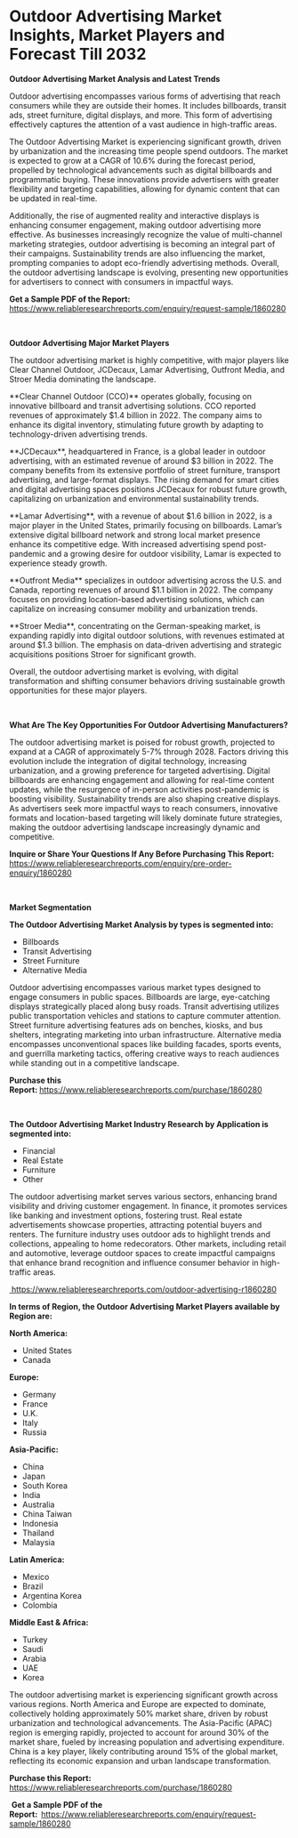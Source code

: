 <p><h1>Outdoor Advertising Market Insights, Market Players and Forecast Till 2032</h1></p><p><strong>Outdoor Advertising Market Analysis and Latest Trends</strong></p>
<p><p>Outdoor advertising encompasses various forms of advertising that reach consumers while they are outside their homes. It includes billboards, transit ads, street furniture, digital displays, and more. This form of advertising effectively captures the attention of a vast audience in high-traffic areas.</p><p>The Outdoor Advertising Market is experiencing significant growth, driven by urbanization and the increasing time people spend outdoors. The market is expected to grow at a CAGR of 10.6% during the forecast period, propelled by technological advancements such as digital billboards and programmatic buying. These innovations provide advertisers with greater flexibility and targeting capabilities, allowing for dynamic content that can be updated in real-time.</p><p>Additionally, the rise of augmented reality and interactive displays is enhancing consumer engagement, making outdoor advertising more effective. As businesses increasingly recognize the value of multi-channel marketing strategies, outdoor advertising is becoming an integral part of their campaigns. Sustainability trends are also influencing the market, prompting companies to adopt eco-friendly advertising methods. Overall, the outdoor advertising landscape is evolving, presenting new opportunities for advertisers to connect with consumers in impactful ways.</p></p>
<p><strong>Get a Sample PDF of the Report:&nbsp;</strong> <a href="https://www.reliableresearchreports.com/enquiry/request-sample/1860280?utm_campaign=2758&utm_medium=2&utm_source=Github&utm_content=ia&utm_term=19042025&utm_id=outdoor-advertising">https://www.reliableresearchreports.com/enquiry/request-sample/1860280</a></p>
<p>&nbsp;</p>
<p><strong>Outdoor Advertising Major Market Players</strong></p>
<p><p>The outdoor advertising market is highly competitive, with major players like Clear Channel Outdoor, JCDecaux, Lamar Advertising, Outfront Media, and Stroer Media dominating the landscape.</p><p>**Clear Channel Outdoor (CCO)** operates globally, focusing on innovative billboard and transit advertising solutions. CCO reported revenues of approximately $1.4 billion in 2022. The company aims to enhance its digital inventory, stimulating future growth by adapting to technology-driven advertising trends.</p><p>**JCDecaux**, headquartered in France, is a global leader in outdoor advertising, with an estimated revenue of around $3 billion in 2022. The company benefits from its extensive portfolio of street furniture, transport advertising, and large-format displays. The rising demand for smart cities and digital advertising spaces positions JCDecaux for robust future growth, capitalizing on urbanization and environmental sustainability trends.</p><p>**Lamar Advertising**, with a revenue of about $1.6 billion in 2022, is a major player in the United States, primarily focusing on billboards. Lamar’s extensive digital billboard network and strong local market presence enhance its competitive edge. With increased advertising spend post-pandemic and a growing desire for outdoor visibility, Lamar is expected to experience steady growth.</p><p>**Outfront Media** specializes in outdoor advertising across the U.S. and Canada, reporting revenues of around $1.1 billion in 2022. The company focuses on providing location-based advertising solutions, which can capitalize on increasing consumer mobility and urbanization trends.</p><p>**Stroer Media**, concentrating on the German-speaking market, is expanding rapidly into digital outdoor solutions, with revenues estimated at around $1.3 billion. The emphasis on data-driven advertising and strategic acquisitions positions Stroer for significant growth.</p><p>Overall, the outdoor advertising market is evolving, with digital transformation and shifting consumer behaviors driving sustainable growth opportunities for these major players.</p></p>
<p>&nbsp;</p>
<p><strong>What Are The Key Opportunities For Outdoor Advertising Manufacturers?</strong></p>
<p><p>The outdoor advertising market is poised for robust growth, projected to expand at a CAGR of approximately 5-7% through 2028. Factors driving this evolution include the integration of digital technology, increasing urbanization, and a growing preference for targeted advertising. Digital billboards are enhancing engagement and allowing for real-time content updates, while the resurgence of in-person activities post-pandemic is boosting visibility. Sustainability trends are also shaping creative displays. As advertisers seek more impactful ways to reach consumers, innovative formats and location-based targeting will likely dominate future strategies, making the outdoor advertising landscape increasingly dynamic and competitive.</p></p>
<p><strong>Inquire or Share Your Questions If Any Before Purchasing This Report:</strong> <a href="https://www.reliableresearchreports.com/enquiry/pre-order-enquiry/1860280?utm_campaign=2758&utm_medium=2&utm_source=Github&utm_content=ia&utm_term=19042025&utm_id=outdoor-advertising">https://www.reliableresearchreports.com/enquiry/pre-order-enquiry/1860280</a></p>
<p>&nbsp;</p>
<p><strong>Market Segmentation</strong></p>
<p><strong>The Outdoor Advertising Market Analysis by types is segmented into:</strong></p>
<p><ul><li>Billboards</li><li>Transit Advertising</li><li>Street Furniture</li><li>Alternative Media</li></ul></p>
<p><p>Outdoor advertising encompasses various market types designed to engage consumers in public spaces. Billboards are large, eye-catching displays strategically placed along busy roads. Transit advertising utilizes public transportation vehicles and stations to capture commuter attention. Street furniture advertising features ads on benches, kiosks, and bus shelters, integrating marketing into urban infrastructure. Alternative media encompasses unconventional spaces like building facades, sports events, and guerrilla marketing tactics, offering creative ways to reach audiences while standing out in a competitive landscape.</p></p>
<p><strong>Purchase this Report:&nbsp;</strong><a href="https://www.reliableresearchreports.com/purchase/1860280?utm_campaign=2758&utm_medium=2&utm_source=Github&utm_content=ia&utm_term=19042025&utm_id=outdoor-advertising">https://www.reliableresearchreports.com/purchase/1860280</a></p>
<p>&nbsp;</p>
<p><strong>The Outdoor Advertising Market Industry Research by Application is segmented into:</strong></p>
<p><ul><li>Financial</li><li>Real Estate</li><li>Furniture</li><li>Other</li></ul></p>
<p><p>The outdoor advertising market serves various sectors, enhancing brand visibility and driving customer engagement. In finance, it promotes services like banking and investment options, fostering trust. Real estate advertisements showcase properties, attracting potential buyers and renters. The furniture industry uses outdoor ads to highlight trends and collections, appealing to home redecorators. Other markets, including retail and automotive, leverage outdoor spaces to create impactful campaigns that enhance brand recognition and influence consumer behavior in high-traffic areas.</p></p>
<p><a href="https://www.reliableresearchreports.com/outdoor-advertising-r1860280?utm_campaign=2758&utm_medium=2&utm_source=Github&utm_content=ia&utm_term=19042025&utm_id=outdoor-advertising">&nbsp;https://www.reliableresearchreports.com/outdoor-advertising-r1860280</a></p>
<p><strong>In terms of Region, the Outdoor Advertising Market Players available by Region are:</strong></p>
<p>
    <p> <strong> North America: </strong>
        <ul>
            <li>United States</li>
            <li>Canada</li>
        </ul>
        </p> 
    <p> <strong> Europe: </strong>
        <ul>
            <li>Germany</li>
            <li>France</li>
            <li>U.K.</li>
            <li>Italy</li>
            <li>Russia</li>
        </ul>
        </p> 
    <p> <strong> Asia-Pacific: </strong>
        <ul>
            <li>China</li>
            <li>Japan</li>
            <li>South Korea</li>
            <li>India</li>
            <li>Australia</li>
            <li>China Taiwan</li>
            <li>Indonesia</li>
            <li>Thailand</li>
            <li>Malaysia</li>
        </ul>
        </p> 
    <p> <strong> Latin America: </strong>
        <ul>
            <li>Mexico</li>
            <li>Brazil</li>
            <li>Argentina Korea</li>
            <li>Colombia</li>
        </ul>
        </p> 
    <p> <strong> Middle East & Africa: </strong>
        <ul>
            <li>Turkey</li>
            <li>Saudi</li>
            <li>Arabia</li>
            <li>UAE</li>
            <li>Korea</li>
        </ul>
    </p>
    </p>
<p><p>The outdoor advertising market is experiencing significant growth across various regions. North America and Europe are expected to dominate, collectively holding approximately 50% market share, driven by robust urbanization and technological advancements. The Asia-Pacific (APAC) region is emerging rapidly, projected to account for around 30% of the market share, fueled by increasing population and advertising expenditure. China is a key player, likely contributing around 15% of the global market, reflecting its economic expansion and urban landscape transformation.</p></p>
<p><strong>Purchase this Report: </strong><a href="https://www.reliableresearchreports.com/purchase/1860280?utm_campaign=2758&utm_medium=2&utm_source=Github&utm_content=ia&utm_term=19042025&utm_id=outdoor-advertising">https://www.reliableresearchreports.com/purchase/1860280</a></p>
<p>&nbsp;<strong>Get a Sample PDF of the Report:&nbsp;&nbsp;</strong><a href="https://www.reliableresearchreports.com/enquiry/request-sample/1860280?utm_campaign=2758&utm_medium=2&utm_source=Github&utm_content=ia&utm_term=19042025&utm_id=outdoor-advertising">https://www.reliableresearchreports.com/enquiry/request-sample/1860280</a></p>
<p><strong></strong></p>
<p><p></p><p></p><p></p></p>